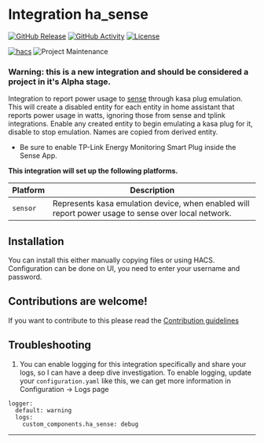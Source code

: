 # Integration ha_sense

[![GitHub Release][releases-shield]][releases]
[![GitHub Activity][commits-shield]][commits]
[![License][license-shield]](LICENSE)

[![hacs][hacsbadge]][hacs]
![Project Maintenance][maintenance-shield]

### Warning: this is a new integration and should be considered a project in it's Alpha stage. ###

Integration to report power usage to [sense][ha_sense] through kasa plug emulation.  This will create a disabled entity for each entity in home assistant that reports power usage in watts, ignoring those from sense and tplink integrations. Enable any created entity to begin emulating a kasa plug for it, disable to stop emulation. Names are copied from derived entity. 

* Be sure to enable TP-Link Energy Monitoring Smart Plug inside the Sense App.

**This integration will set up the following platforms.**

Platform | Description
-- | --
`sensor` | Represents kasa emulation device, when enabled will report power usage to sense over local network.

## Installation ##
You can install this either manually copying files or using HACS. Configuration can be done on UI, you need to enter your username and password.

## Contributions are welcome! ##

If you want to contribute to this please read the [Contribution guidelines](CONTRIBUTING.md)

## Troubleshooting ##
1. You can enable logging for this integration specifically and share your logs, so I can have a deep dive investigation. To enable logging, update your `configuration.yaml` like this, we can get more information in Configuration -> Logs page
```
logger:
  default: warning
  logs:
    custom_components.ha_sense: debug
```


***

[ha_sense]: https://github.com/dahlb/ha_sense
[commits-shield]: https://img.shields.io/github/commit-activity/y/dahlb/ha_sense.svg?style=for-the-badge
[commits]: https://github.com/dahlb/ha_sense/commits/main
[hacs]: https://github.com/hacs/integration
[hacsbadge]: https://img.shields.io/badge/HACS-Custom-orange.svg?style=for-the-badge
[forum]: https://community.home-assistant.io/
[license-shield]: https://img.shields.io/github/license/dahlb/ha_sense.svg?style=for-the-badge
[maintenance-shield]: https://img.shields.io/badge/maintainer-Bren%20Dahl%20%40dahlb-blue.svg?style=for-the-badge
[releases-shield]: https://img.shields.io/github/release/dahlb/ha_sense.svg?style=for-the-badge
[releases]: https://github.com/dahlb/ha_sense/releases
